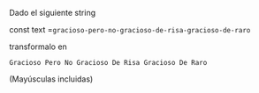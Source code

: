 Dado el siguiente string

const text =`gracioso-pero-no-gracioso-de-risa-gracioso-de-raro`

transformalo en 

`Gracioso Pero No Gracioso De Risa Gracioso De Raro`

(Mayúsculas incluidas)